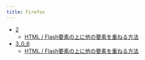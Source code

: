 ```yaml
---
title: Firefox
---
```



- [2](./2/index.md)
    - [HTML / Flash要素の上に他の要素を重ねる方法](./../../../d/2009/02/07/Firefox_で_Flash_要素の上に他の要素を重ねる方法.md)
- [3_0_6](./3_0_6/index.md)
    - [HTML / Flash要素の上に他の要素を重ねる方法](./../../../d/2009/02/07/Firefox_で_Flash_要素の上に他の要素を重ねる方法.md)




